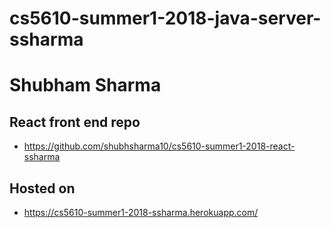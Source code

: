 # cs5610-summer1-2018-java-server-ssharma
# Shubham Sharma
## React front end repo
- https://github.com/shubhsharma10/cs5610-summer1-2018-react-ssharma
## Hosted on
- https://cs5610-summer1-2018-ssharma.herokuapp.com/